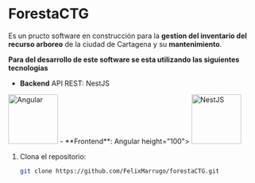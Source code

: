 # ForestaCTG 
Es un pructo software en construcción para la **gestion del inventario del recurso arboreo** de la ciudad de Cartagena y su **mantenimiento**.

**Para del desarrollo de este software se esta utilizando las siguientes tecnologias**
- **Backend** API REST: NestJS
<img src="https://d33wubrfki0l68.cloudfront.net/49c2be6f2607b5c12dd27f8ecc8521723447975d/f05c5/logo-small.cbbeba89.svg" alt="Angular" width="100">
- **Frontend**: Angular height="100">
<img src="https://cdn.freebiesupply.com/logos/large/2x/angular-icon-1-logo-png-transparent.png" alt="NestJS" width="100" height="100">

1. Clona el repositorio:
   ```bash
   git clone https://github.com/FelixMarrugo/forestaCTG.git
